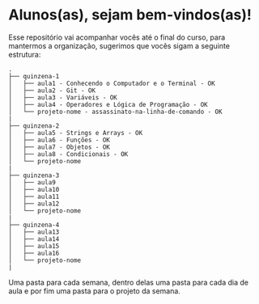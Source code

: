 <h1>Alunos(as), sejam bem-vindos(as)!</h1>

Esse repositório vai acompanhar vocês até o final do curso, para mantermos a organização, sugerimos que vocês sigam a seguinte estrutura:

```
.
├── quinzena-1
│   ├── aula1 - Conhecendo o Computador e o Terminal - OK
│   ├── aula2 - Git - OK
│   ├── aula3 - Variáveis - OK
│   ├── aula4 - Operadores e Lógica de Programação - OK
│   └── projeto-nome - assassinato-na-linha-de-comando - OK
|
├── quinzena-2
│   ├── aula5 - Strings e Arrays - OK
│   ├── aula6 - Funções - OK
│   ├── aula7 - Objetos - OK
│   ├── aula8 - Condicionais - OK
│   └── projeto-nome
|
├── quinzena-3
│   ├── aula9
│   ├── aula10
│   ├── aula11
│   ├── aula12
│   └── projeto-nome
|
├── quinzena-4
│   ├── aula13
│   ├── aula14
│   ├── aula15
│   ├── aula16
│   └── projeto-nome
|
```

Uma pasta para cada semana, dentro delas uma pasta para cada dia de aula e por fim uma pasta para o projeto da semana.
